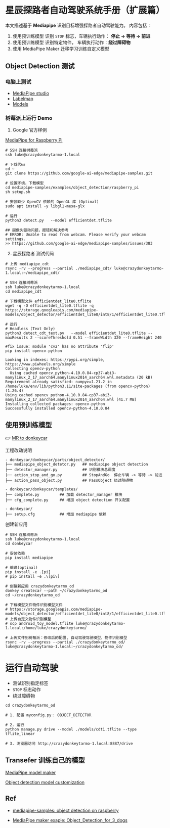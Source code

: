 # 星辰探路者自动驾驶系统手册（扩展篇）


本文描述基于 **Mediapipe** 识别目标增强探路者自动驾驶能力。
内容包括：  
1. 使用预训练模型 识别 `STOP` 标志，车辆执行动作： **停止 -> 等待 -> 前进**
2. 使用预训练模型 识别特定物件， 车辆执行动作：**绕过障碍物**
3. 使用 MediaPipe Maker 迁移学习训练自定义模型 

## Object Detection 测试

### 电脑上测试
* [MediaPipe studio](https://mediapipe-studio.webapps.google.com/home)
* [Labelmap](https://storage.googleapis.com/mediapipe-tasks/object_detector/labelmap.txt)
* [Models](https://ai.google.dev/edge/mediapipe/solutions/vision/object_detector#configurations_options)

### 树莓派上运行 Demo

1. Google 官方样例

  [MediaPipe for Raspberry Pi](https://github.com/google-ai-edge/mediapipe-samples/tree/main/examples/object_detection/raspberry_pi)


```
# SSH 连接树莓派
ssh luke@crazydonkeytarmo-1.local 

# 下载代码
cd ~
git clone https://github.com/google-ai-edge/mediapipe-samples.git

# 设置环境，下载模型
cd mediapipe-samples/examples/object_detection/raspberry_pi
sh setup.sh

# 安装缺少 OpenCV 依赖的 OpenGL 库 (Optinal)
sudo apt install -y libgl1-mesa-glx

# 运行
python3 detect.py   --model efficientdet.tflite

## 摄像头驱动问题，报错和解决参考
# ERROR: Unable to read from webcam. Please verify your webcam settings.
>> https://github.com/google-ai-edge/mediapipe-samples/issues/383

```

2. 星辰探路者 测试代码
   
```
# 上传 mediapipe_cdt
rsync -rv --progress --partial ./mediapipe_cdt/ luke@crazydonkeytarmo-1.local:~/mediapipe_cdt/

# SSH 连接树莓派
ssh luke@crazydonkeytarmo-1.local 
cd mediapipe_cdt

# 下载模型文件 efficientdet_lite0.tflite
wget -q -O efficientdet_lite0.tflite -q https://storage.googleapis.com/mediapipe-models/object_detector/efficientdet_lite0/int8/1/efficientdet_lite0.tflite

# 运行 
# Headless (Text Only)
python3 detect_cdt_text.py   --model efficientdet_lite0.tflite --maxResults 2 --scoreThreshold 0.51 --frameWidth 320 --frameHeight 240

```
```
#fix issue: module 'cv2' has no attribute 'flip'
pip install opencv-python

Looking in indexes: https://pypi.org/simple, https://www.piwheels.org/simple
Collecting opencv-python
  Using cached opencv_python-4.10.0.84-cp37-abi3-manylinux_2_17_aarch64.manylinux2014_aarch64.whl.metadata (20 kB)
Requirement already satisfied: numpy>=1.21.2 in /home/luke/env/lib/python3.11/site-packages (from opencv-python) (1.26.4)
Using cached opencv_python-4.10.0.84-cp37-abi3-manylinux_2_17_aarch64.manylinux2014_aarch64.whl (41.7 MB)
Installing collected packages: opencv-python
Successfully installed opencv-python-4.10.0.84
```



## 使用预训练模型

👉 [MR to donkeycar](https://github.com/autorope/donkeycar/pull/1197)

工程改动说明
```
- donkeycar/donkeycar/parts/object_detector/
├── mediapipe_object_detetor.py   ## mediapipe object detection
├── detector_manager.py           ## 识别模块总调度
├── action_stop_and_go.py         ## StopAndGo  停止车辆 -> 等待 -> 前进
├── action_pass_object.py         ## PassObject 绕过障碍物

- donkeycar/donkeycar/templates/
├── complete.py         ## 加载 detector_manager 模块
├── cfg_complete.py     ## 增加 object detection 开关配置

- donkeycar/
├── setup.cfg           ## 增加 mediapipe 依赖

```

创建新应用
```
# SSH 连接树莓派
ssh luke@crazydonkeytarmo-1.local 
cd donkeycar

# 安装依赖 
pip install mediapipe

# 编译(optinal)
pip install -e .[pi]
# pip install -e .\[pi\]

# 创建新应用 crazydonkeytarmo_od
donkey createcar --path ~/crazydonkeytarmo_od
cd ~/crazydonkeytarmo_od

# 下载模型文件物件识别模型文件
# https://storage.googleapis.com/mediapipe-models/object_detector/efficientdet_lite0/int8/1/efficientdet_lite0.tflite
# 上传自定义物件识别模型
# scp android_toy_model.tflite luke@crazydonkeytarmo-1.local:/home/luke/crazydonkeytarmo/

# 上传文件到树莓派：修改后的配置, 自动驾驶驾驶模型，物件识别模型
rsync -rv --progress --partial ./crazydonkeytarmo_od/ luke@crazydonkeytarmo-1.local:~/crazydonkeytarmo_od/
```

# 运行自动驾驶

* 测试识别指定标签
* `STOP` 标志动作
* 绕过障碍物


```
cd crazydonkeytarmo_od

# 1. 配置 myconfig.py： OBJECT_DETECTOR 

# 2. 运行
python manage.py drive --model ./models/cdt1.tflite --type tflite_linear

# 3. 浏览器访问 http://crazydonkeytarmo-1.local:8887/drive
```





## Transefer 训练自己的模型

[MediaPipe model maker](https://ai.google.dev/edge/mediapipe/solutions/model_maker)


[Object detection model customization](https://ai.google.dev/edge/mediapipe/solutions/customization/object_detector)






## Ref

* [mediapipe-samples: object detection on raspberry](https://github.com/google-ai-edge/mediapipe-samples/tree/main/examples/object_detection/raspberry_pi)


* [MediaPipe maker exaple: Object_Detection_for_3_dogs](https://colab.research.google.com/github/googlesamples/mediapipe/blob/main/tutorials/object_detection/Object_Detection_for_3_dogs.ipynb)


